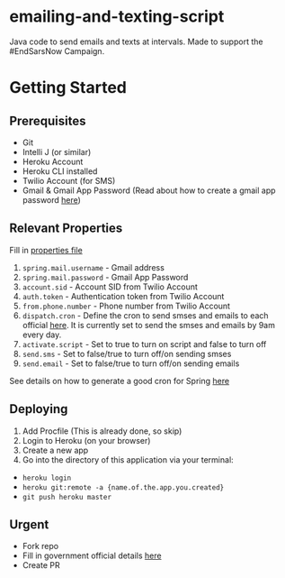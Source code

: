 # emailing-and-texting-script
Java code to send emails and texts at intervals. Made to support the #EndSarsNow Campaign.

# Getting Started

## Prerequisites
* Git
* Intelli J (or similar)
* Heroku Account
* Heroku CLI installed
* Twilio Account (for SMS)
* Gmail & Gmail App Password (Read about how to create a gmail app password [here](https://support.google.com/accounts/answer/185833))

## Relevant Properties
Fill in [properties file](https://github.com/oyekanmiayo/emailing-and-texting-script/blob/master/src/main/resources/application.properties)
1. `spring.mail.username` - Gmail address
2. `spring.mail.password` - Gmail App Password
3. `account.sid` - Account SID from Twilio Account
4. `auth.token` - Authentication token from Twilio Account
5. `from.phone.number` - Phone number from Twilio Account
6. `dispatch.cron` - Define the cron to send smses and emails to each official [here](https://github.com/oyekanmiayo/emailing-and-texting-script/blob/master/src/main/resources/communication.json). It is currently set to send the smses and emails by 9am every day.
7. `activate.script` - Set to true to turn on script and false to turn off
8. `send.sms` - Set to false/true to turn off/on sending smses
9. `send.email` - Set to false/true to turn off/on sending emails

See details on how to generate a good cron for Spring [here](https://www.baeldung.com/cron-expressions)

## Deploying
1. Add Procfile (This is already done, so skip)
2. Login to Heroku (on your browser)
3. Create a new app
4. Go into the directory of this application via your terminal:
- `heroku login`
- `heroku git:remote -a {name.of.the.app.you.created}`
- `git push heroku master`

## Urgent
* Fork repo
* Fill in government official details [here](https://github.com/oyekanmiayo/emailing-and-texting-script/blob/master/src/main/resources/communication.json)
* Create PR
